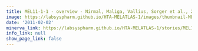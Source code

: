 ```yaml
---
title: MEL11-1-1 - overview - Nirmal, Maliga, Vallius, Sorger et al., 2021
image: https://labsyspharm.github.io/HTA-MELATLAS-1/images/thumbnail-MEL11-1-1-overview.jpg
date: '2011-02-02'
minerva_link: https://labsyspharm.github.io/HTA-MELATLAS-1/stories/MEL11-1-1-overview.html
info_link: null
show_page_link: false
---
```

